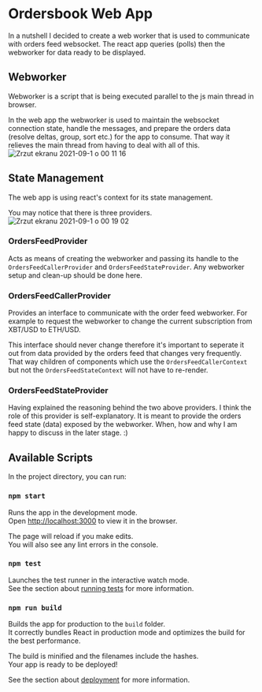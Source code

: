 # Ordersbook Web App

In a nutshell I decided to create a web worker that is used to communicate with orders feed websocket. The react app queries (polls) then the webworker for data ready to be displayed.

## Webworker
Webworker is a script that is being executed parallel to the js main thread in browser. 

In the web app the webworker is used to maintain the websocket connection state, handle the messages, and prepare the orders data (resolve deltas, group, sort etc.) for the app to consume. That way it relieves the main thread from having to deal with all of this.
![Zrzut ekranu 2021-09-1 o 00 11 16](https://user-images.githubusercontent.com/2019970/131582663-0905f18e-e103-4094-8ad0-2bf7b01e5c3c.png)

## State Management
The web app is using react's context for its state management.

You may notice that there is three providers. 
![Zrzut ekranu 2021-09-1 o 00 19 02](https://user-images.githubusercontent.com/2019970/131583050-5de58cda-6c81-4a1c-a1ba-6f6a1638832b.png)

### OrdersFeedProvider
Acts as means of creating the webworker and passing its handle to the `OrdersFeedCallerProvider` and `OrdersFeedStateProvider`. Any webworker setup and clean-up should be done here.

### OrdersFeedCallerProvider
Provides an interface to communicate with the order feed webworker. For example to request the webworker to change the current subscription from XBT/USD to ETH/USD.

This interface should never change therefore it's important to seperate it out from data provided by the orders feed that changes very frequently. That way children of components which use the `OrdersFeedCallerContext` but not the `OrdersFeedStateContext` will not have to re-render.

### OrdersFeedStateProvider
Having explained the reasoning behind the two above providers. I think the role of this provider is self-explanatory. It is meant to provide the orders feed state (data) exposed by the webworker. When, how and why I am happy to discuss in the later stage. :)



## Available Scripts

In the project directory, you can run:

### `npm start`

Runs the app in the development mode.\
Open [http://localhost:3000](http://localhost:3000) to view it in the browser.

The page will reload if you make edits.\
You will also see any lint errors in the console.

### `npm test`

Launches the test runner in the interactive watch mode.\
See the section about [running tests](https://facebook.github.io/create-react-app/docs/running-tests) for more information.

### `npm run build`

Builds the app for production to the `build` folder.\
It correctly bundles React in production mode and optimizes the build for the best performance.

The build is minified and the filenames include the hashes.\
Your app is ready to be deployed!

See the section about [deployment](https://facebook.github.io/create-react-app/docs/deployment) for more information.


